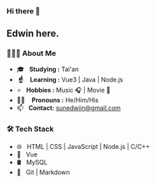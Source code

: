 ### Hi there 👋
<h2> Edwin here.</h2>
<h3> 👨🏻‍💻 About Me </h3>
<ul>
<li>🎓 &nbsp; <strong>Studying :</strong> Tai&#39;an</li>
<li><strong>​ ☝️</strong> &nbsp;  <strong>Learning :</strong> Vue3 | Java | Node.js</li>
<li>⭐️ &nbsp; <strong>Hobbies :</strong>  Music 🎧 | Movie 🎥</li>
<li><strong>👨‍🎓</strong> &nbsp;  <strong>Pronouns :</strong> He/Him/His</li>
<li>📫 &nbsp; <strong>Contact:</strong>  <a href='mailto:sunedwiin@gmail.com' target='_blank' class='url'>sunedwiin@gmail.com</a></li>

</ul>
<h3>🛠 Tech Stack</h3>
<ul>
<li>🌐 &nbsp; HTML | CSS | JavaScript | Node.js | C/C++</li>
<li>🔑 &nbsp; Vue </li>
<li>🛢 &nbsp;  MySQL</li>
<li>🔧 &nbsp; Git | Markdown</li>

</ul>
<!--
**edwiinsun/edwiinsun** is a ✨ _special_ ✨ repository because its `README.md` (this file) appears on your GitHub profile.

Here are some ideas to get you started:

- 🔭 I’m currently working on ...
- 🌱 I’m currently learning ...
- 👯 I’m looking to collaborate on ...
- 🤔 I’m looking for help with ...
- 💬 Ask me about ...
- 📫 How to reach me: ...
- 😄 Pronouns: ...
- ⚡ Fun fact: ...
-->
